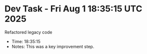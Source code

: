 # Dev Task - Fri Aug  1 18:35:15 UTC 2025
Refactored legacy code
- Time: 18:35:15
- Notes: This was a key improvement step.
